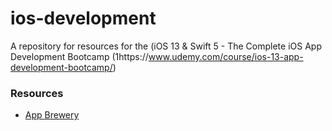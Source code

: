 # ios-development
A repository for resources for the (iOS 13 &amp; Swift 5 - The Complete iOS App Development Bootcamp (1https://www.udemy.com/course/ios-13-app-development-bootcamp/)





### Resources

- [App Brewery](https://www.appbrewery.co/p/ios-course-resources/)
